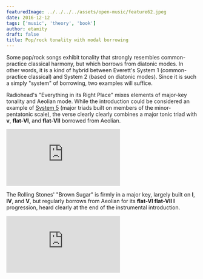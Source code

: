 ```yaml
---
featuredImage: ../../../../assets/open-music/feature62.jpeg
date: 2016-12-12
tags: ['music', 'theory', 'book']
author: etamity
draft: false
title: Pop/rock tonality with modal borrowing
---
```


Some pop/rock songs exhibit tonality that strongly resembles common-practice classical harmony, but which borrows from diatonic modes. In other words, it is a kind of hybrid between Everett's System 1 (common-practice classical) and System 2 (based on diatonic modes). Since it is such a simply "system" of borrowing, two examples will suffice.

Radiohead's "Everything in its Right Place" mixes elements of major-key tonality and Aeolian mode. While the introduction could be considered an example of [System 5](../popRockHarmony-EverettSystem5/) (major triads built on members of the minor-pentatonic scale), the verse clearly clearly combines a major tonic triad with **v**, **flat-VI**, and **flat-VII** borrowed from Aeolian.

<iframe class="spotify" src="https://embed.spotify.com/?uri=spotify:track:3Gk0l7D2cL1JQaA1bT8i15" frameborder="0" allowtransparency="true"></iframe>

The Rolling Stones' "Brown Sugar" is firmly in a major key, largely built on **I**, **IV**, and **V**, but regularly borrows from Aeolian for its **flat-VI flat-VII I** progression, heard clearly at the end of the instrumental introduction.

<iframe class="spotify" src="https://embed.spotify.com/?uri=spotify:track:6qiVgv4lsideE8c1Bxc867" frameborder="0" allowtransparency="true"></iframe>

